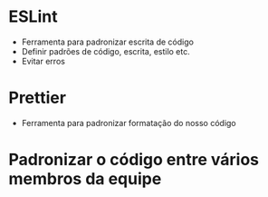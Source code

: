 # ESLint

- Ferramenta para padronizar escrita de código
- Definir padrões de código, escrita, estilo etc.
- Evitar erros

# Prettier

- Ferramenta para padronizar formatação do nosso código
# Padronizar o código entre vários membros da equipe